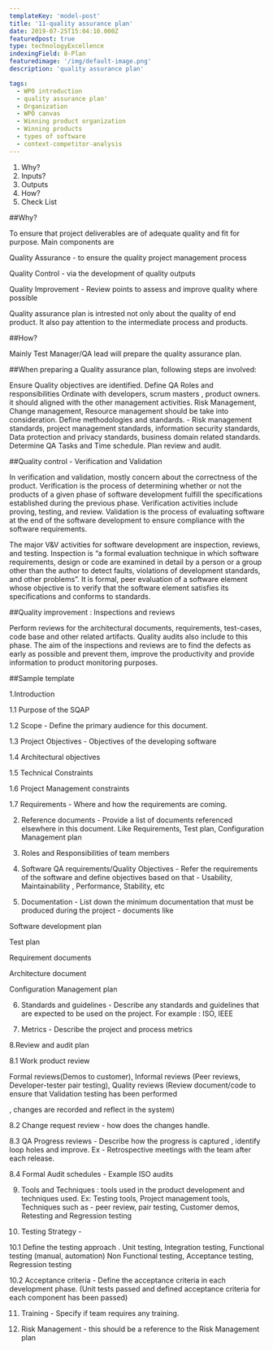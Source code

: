 ```yaml
---
templateKey: 'model-post'
title: '11-quality assurance plan'
date: 2019-07-25T15:04:10.000Z
featuredpost: true
type: technologyExcellence
indexingField: 8-Plan
featuredimage: '/img/default-image.png'
description: 'quality assurance plan'

tags:
  - WPO introduction
  - quality assurance plan'
  - Organization
  - WPO canvas
  - Winning product organization
  - Winning products
  - types of software
  - context-competitor-analysis
---
```

1. Why?
2. Inputs?
3. Outputs
4. How?
5. Check List


##Why?

To ensure that project deliverables are of adequate quality and fit for purpose. Main components are

Quality Assurance - to ensure the quality project management process

Quality Control - via the development of quality outputs

Quality Improvement - Review points to assess and improve quality where possible

Quality assurance plan is intrested not only about the quality of end product. It also pay attention to the intermediate process and products.



##How?

Mainly Test Manager/QA lead will prepare the quality assurance plan.

##When preparing a Quality assurance plan, following steps are involved:

Ensure Quality objectives are identified.
Define QA Roles and responsibilities
Ordinate with developers, scrum masters , product owners. it should aligned with the other management activities. Risk Management, Change management, Resource management should be take into consideration.
Define methodologies and standards. - Risk management standards, project management standards, information security standards, Data protection and privacy standards, business domain related standards.
Determine QA Tasks and Time schedule.
Plan review and audit.


##Quality control - Verification and Validation

In verification and validation, mostly concern about the correctness of the product. Verification is the process of determining whether or not the products of a given phase of software development fulfill the specifications established during the previous phase. Verification activities include proving, testing, and review. Validation is the process of evaluating software at the end of the software development to ensure compliance with the software requirements.

The major V&V activities for software development are inspection, reviews, and testing. Inspection is “a formal evaluation technique in which software requirements, design or code are examined in detail by a person or a group other than the author to detect faults, violations of development standards, and other problems”. It is formal, peer evaluation of a software element whose objective is to verify that the software element satisfies its specifications and conforms to standards.



##Quality improvement : Inspections and reviews

Perform reviews for the architectural documents, requirements, test-cases, code base and other related artifacts. Quality audits also include to this phase. The aim of the inspections and reviews are to find the defects as early as possible and prevent them, improve the productivity and provide information to product monitoring purposes.



##Sample template



1.Introduction

1.1 Purpose of the SQAP

1.2 Scope - Define the primary audience for this document.

1.3 Project Objectives - Objectives of the developing software

1.4 Architectural objectives

1.5 Technical Constraints

1.6 Project Management constraints

1.7 Requirements - Where and how the requirements are coming. 



2. Reference documents - Provide a list of documents referenced elsewhere in this document. Like Requirements, Test plan, Configuration Management plan

3. Roles and Responsibilities of team members

4. Software QA requirements/Quality Objectives - Refer the requirements of the software and define objectives based on that - Usability, Maintainability , Performance, Stability, etc

5. Documentation - List down the minimum documentation that must be produced during the project - documents like

Software development plan

Test plan

Requirement documents

Architecture document

Configuration Management plan

6. Standards and guidelines - Describe any standards and guidelines that are expected to be used on the project. For example : ISO, IEEE

7. Metrics - Describe the project and process metrics

8.Review and audit plan

8.1 Work product review

Formal reviews(Demos to customer), Informal reviews (Peer reviews, Developer-tester pair testing), Quality reviews (Review document/code to ensure that Validation testing has been performed

, changes are recorded and reflect in the system)



8.2 Change request review - how does the changes handle. 

8.3 QA Progress reviews - Describe how the progress is captured , identify loop holes and improve. Ex - Retrospective meetings with the team after each release. 

8.4 Formal Audit schedules - Example ISO audits

9. Tools and Techniques : tools used in the product development and techniques used. Ex: Testing tools, Project management tools, Techniques such as - peer review, pair testing, Customer demos, Retesting and Regression testing

10. Testing Strategy - 

10.1 Define the testing approach . Unit testing, Integration testing, Functional testing (manual, automation) Non Functional testing, Acceptance testing, Regression testing

10.2 Acceptance criteria - Define the acceptance criteria in each development phase. (Unit tests passed and defined acceptance criteria for each component has been passed)

11. Training - Specify if team requires any training.

12. Risk Management - this should be a reference to the Risk Management plan